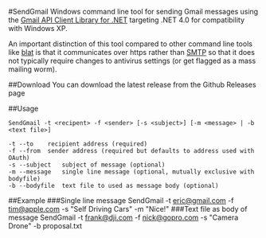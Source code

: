 #SendGmail
Windows command line tool for sending Gmail messages using the [Gmail API Client Library for .NET](https://developers.google.com/api-client-library/dotnet/apis/gmail/v1) targeting .NET 4.0 for compatibility with Windows XP.

An important distinction of this tool compared to other command line tools like [blat](http://www.blat.net/) is that it communicates over https rather than [SMTP](https://en.wikipedia.org/wiki/Simple_Mail_Transfer_Protocol) so that it does not typically require changes to antivirus settings (or get flagged as a mass mailing worm).

##Download
You can download the latest release from the Github Releases page

##Usage

    SendGmail -t <recipent> -f <sender> [-s <subject>] [-m <message> | -b <text file>]
    
    -t --to    recipient address (required)
    -f --from  sender address (required but defaults to address used with OAuth)
    -s --subject   subject of message (optional)
    -m --message   single line message (optional, mutually exclusive with bodyfile)
    -b --bodyfile  text file to used as message body (optional)

##Example
###Single line message
    SendGmail -t eric@gmail.com -f tim@apple.com -s "Self Driving Cars" -m "Nice!"
###Text file as body of message
    SendGmail -t frank@dji.com -f nick@gopro.com -s "Camera Drone" -b proposal.txt


